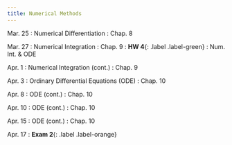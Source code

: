 ```yaml
---
title: Numerical Methods
---
```

Mar. 25
: Numerical Differentiation 
  : Chap. 8

Mar. 27
: Numerical Integration 
  : Chap. 9
: **HW 4**{: .label .label-green} 
  : Num. Int. & ODE

Apr. 1
: Numerical Integration (cont.)
  : Chap. 9

Apr. 3
: Ordinary Differential Equations (ODE)
  : Chap. 10

Apr. 8
: ODE (cont.)
  : Chap. 10

Apr. 10
: ODE (cont.)
  : Chap. 10

Apr. 15
: ODE (cont.)
  : Chap. 10

Apr. 17
: **Exam 2**{: .label .label-orange}

